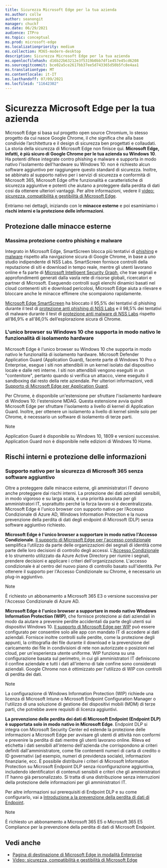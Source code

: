 ```yaml
---
title: Sicurezza Microsoft Edge per la tua azienda
ms.author: collw
author: seanongit
manager: chuckf
ms.date: 06/29/2021
audience: ITPro
ms.topic: conceptual
ms.prod: microsoft-edge
ms.localizationpriority: medium
ms.collection: M365-modern-desktop
description: Sicurezza Microsoft Edge per la tua azienda
ms.openlocfilehash: d16b22b63212e3f5319b0bb7df1e457e45cd6208
ms.sourcegitcommit: bce02a5ce2617bb37ee5d743365d50b5fc8e4aa1
ms.translationtype: MT
ms.contentlocale: it-IT
ms.lasthandoff: 07/09/2021
ms.locfileid: "11642302"
---
```

# <a name="microsoft-edge-security-for-your-business"></a>Sicurezza Microsoft Edge per la tua azienda

Microsoft Edge si basa sul progetto open source Chromium, lo stesso progetto da cui nasce Google Chrome, il che significa che alla base condivide l’architettura e il design di sicurezza ben progettati e collaudati. La storia della sicurezza di Microsoft Edge non finisce qui. **Microsoft Edge, infatti, è più sicuro di Google Chrome per le tua azienda su Windows 10**. Ha potenti difese integrate contro phishing e malware e supporta in modo nativo l'isolamento dell'hardware su Windows 10: non è richiesto alcun software aggiuntivo per raggiungere questo standard di sicurezza. Inoltre, se abbinato al supporto nativo per i servizi di sicurezza e conformità di Microsoft 365, Microsoft Edge offre funzionalità e caratteristiche di sicurezza aggiuntive e potenti che aiutano a proteggere dalla perdita di dati cosi da ottenere ulteriori vantaggi. Per altre informazioni, vedere il [video: sicurezza, compatibilità e gestibilità di Microsoft Edge](microsoft-edge-video-security-compatibility-manageability.md).

Entriamo nei dettagli, iniziando con le **minacce esterne** e poi esaminiamo i **rischi interni e la protezione delle informazioni**.

## <a name="external-threat-protection"></a>Protezione dalle minacce esterne

### <a name="highest-rated-protection-against-phishing-and-malware"></a>Massima protezione contro phishing e malware

Integrato in Microsoft Edge, SmartScreen blocca più tentativi di [phishing](https://query.prod.cms.rt.microsoft.com/cms/api/am/binary/RWASN1) e [malware](https://query.prod.cms.rt.microsoft.com/cms/api/am/binary/RWANMW) rispetto alla navigazione sicura di Google Chrome, in base a uno studio indipendente di NSS Labs. SmartScreen fornisce controlli della reputazione di siti e download in tempo reale, mentre gli utenti lavorano online e fa parte di [Microsoft Intelligent Security Graph](https://www.microsoft.com/microsoft-365/windows/intelligent-security), che trae segnali e approfondimenti generati dalla vasta rete di risorse globali, ricercatori e partner di Microsoft. Eseguendo controlli sugli elenchi dinamici basati nel cloud contenenti siti e download pericolosi, Microsoft Edge aiuta a rilevare e bloccare anche le minacce effimere che scompaiono rapidamente.  

[Microsoft Edge SmartScreen](//DeployEdge/microsoft-edge-security-smartscreen) ha bloccato il 95,5% dei tentativi di phishing durante il test di [protezione anti phishing di NSS Labs](https://query.prod.cms.rt.microsoft.com/cms/api/am/binary/RWASN1) e il 98,5% dei tentativi di malware durante il test di [protezione anti malware di NSS Labs](https://query.prod.cms.rt.microsoft.com/cms/api/am/binary/RWANMW) rispetto all’86,9% e all'86,0% dell’esplorazione sicura di Chrome.

### <a name="the-only-browser-on-windows-10-that-natively-supports-hardware-isolation"></a>L'unico browser su Windows 10 che supporta in modo nativo le funzionalità di isolamento hardware

Microsoft Edge è l'unico browser su Windows 10 che supporta in modo nativo le funzionalità di isolamento hardware. Microsoft Defender Application Guard (Application Guard), facente parte di Windows 10 Pro o Enterprise, esegue i siti non attendibili in un kernel isolato dal dispositivo locale e dalle reti interne. I siti non attendibili vengono eseguiti in un "contenitore", pertanto quando si verifica un attacco, viene eseguito il sandboxing dal resto della rete aziendale. Per ulteriori informazioni, vedi [Supporto di Microsoft Edge per Application Guard](./microsoft-edge-security-windows-defender-application-guard.md).

Per Chrome, è disponibile un'estensione per sfruttare l'isolamento hardware di Windows 10: l'estensione MDAG. Questa estensione avvia quindi Microsoft Edge per sfruttare l'isolamento a livello di kernel di Application Guard. Inoltre, per ottenere un isolamento a livello di kernel simile solo per Chrome, è necessario un software di isolamento di terze parti.

> [!NOTE]
> Application Guard è disponibile su Windows 10, 1809 e versioni successive. Application Guard non è disponibile nelle edizioni di Windows 10 Home.

## <a name="internal-risks-and-information-protection"></a>Rischi interni e protezione delle informazioni

### <a name="native-support-for-microsoft-365-security-without-additional-software"></a>Supporto nativo per la sicurezza di Microsoft 365 senza software aggiuntivo

Oltre a proteggere dalle minacce esterne, gli amministratori IT devono anche proteggere dai rischi interni. La protezione dei dati aziendali sensibili, in modo vigoroso e su larga scala, è una priorità assoluta per gli amministratori IT, soprattutto perché la forza lavoro si è decentralizzata. Microsoft Edge è l'unico browser con supporto nativo per l’Accesso Condizionale di Azure AD, Windows Information Protection e la nuova prevenzione della perdita di dati degli endpoint di Microsoft (DLP) senza software aggiuntivo richiesto.

**Microsoft Edge è l'unico browser a supportare in modo nativo l'Accesso Condizionale**. [Il supporto di Microsoft Edge per l'accesso condizionale](ms-edge-security-conditional-access.md) semplifica l’utilizzo da parte delle organizzazioni dei segnali di identità come parte delle loro decisioni di controllo degli accessi. L'[Accesso Condizionale](/azure/active-directory/conditional-access/overview) è lo strumento utilizzato da Azure Active Directory per riunire i segnali, prendere decisioni e applicare i criteri dell'organizzazione. L'accesso condizionale è al centro del nuovo piano di controllo basato sull'identità. Per ottenere il supporto per l'Accesso Condizionale su Chrome, è necessario un plug-in aggiuntivo.

> [!NOTE]
> È richiesto un abbonamento a Microsoft 365 E3 o versione successiva per l'Accesso Condizionale di Azure AD.

**Microsoft Edge è l'unico browser a supportare in modo nativo Windows Information Protection (WIP)**, che fornisce protezione ai dati aziendali in modo da aiutare a prevenire perdite accidentali da parte degli utenti sui dispositivi Windows 10. [Il supporto di Microsoft Edge per WIP](./microsoft-edge-security-windows-information-protection.md) può essere configurato per consentire solo alle app con mandato IT di accedere ai dati aziendali. Fornisce inoltre controlli sulle perdite, come la protezione degli appunti, la crittografia dei file durante il download e la prevenzione del caricamento dei file in condivisioni di rete non autorizzate o posizioni nel cloud, per un'esperienza utente uniforme. WIP funziona su una configurazione basata sul perimetro, in cui gli amministratori IT definiscono il confine aziendale e tutti i dati all'interno di tale confine sono considerati aziendali. Google Chrome non è ottimizzato per l'utilizzo di WIP con controlli di perdita dei dati.

> [!NOTE]
> La configurazione di Windows Information Protection (WIP) richiede una licenza di Microsoft Intune o Microsoft Endpoint Configuration Manager o l'utilizzo di una soluzione di gestione dei dispositivi mobili (MDM) di terze parti, che potrebbe avere requisiti di licenza aggiuntivi.

**La prevenzione delle perdita dei dati di Microsoft Endpoint (Endpoint DLP) è supportata solo in modo nativo in Microsoft Edge**. Endpoint DLP si integra con Microsoft Security Center ed estende la protezione delle informazioni a Microsoft Edge per avvisare gli utenti di attività non conformi e prevenire la perdita di dati mentre gli utenti lavorano online. Rileva ed etichetta i dati sensibili all'interno dell'azienda che corrispondono ai criteri definiti dall'amministratore, come file contenenti numeri di carta di credito o ID governativi (ad esempio, numeri di previdenza sociale), informazioni finanziarie, ecc. È possibile distribuire i criteri di Microsoft Information Protection su Microsoft Endpoint DLP senza riconfigurazione aggiuntiva, includendo identificatori di contenuti sensibili e criteri che gli amministratori IT hanno già personalizzato. Si tratta di una distribuzione senza interruzioni della protezione delle informazioni per gli amministratori IT.

Per altre informazioni sui prerequisiti di Endpoint DLP e su come configurarlo, vai a [Introduzione a la prevenzione della perdita di dati di Endpoint](/microsoft-365/compliance/endpoint-dlp-getting-started?preserve-view=true&view=o365-worldwide).

> [!NOTE]
> È richiesto un abbonamento a Microsoft 365 E5 o Microsoft 365 E5 Compliance per la prevenzione della perdita di dati di Microsoft Endpoint.

## <a name="see-also"></a>Vedi anche

- [Pagina di destinazione di Microsoft Edge in modalità Enterprise](https://aka.ms/EdgeEnterprise)
- [Video: sicurezza, compatibilità e gestibilità di Microsoft Edge](microsoft-edge-video-security-compatibility-manageability.md)